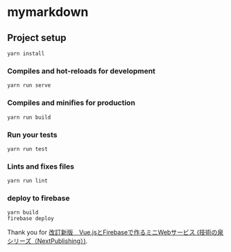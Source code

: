 # mymarkdown

## Project setup
```
yarn install
```

### Compiles and hot-reloads for development
```
yarn run serve
```

### Compiles and minifies for production
```
yarn run build
```

### Run your tests
```
yarn run test
```

### Lints and fixes files
```
yarn run lint
```

### deploy to firebase
```
yarn build
firebase deploy
```

Thank you for 
[改訂新版　Vue.jsとFirebaseで作るミニWebサービス (技術の泉シリーズ（NextPublishing）)](https://www.amazon.co.jp/gp/product/B07HXMHQQK?pf_rd_p=7b903293-68b0-4a33-9b7c-65c76866a371&pf_rd_r=XMHHEAD7B6HHJD1ND6DT).
